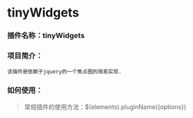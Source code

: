 tinyWidgets
===========

### 插件名称：tinyWidgets
### 项目简介：
    该插件是依赖于jquery的一个焦点图的简易实现.
### 如何使用：
>常规插件的使用方法：$(elements).pluginName({options})
